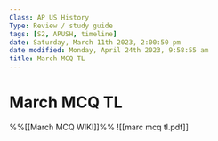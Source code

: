 ```yaml
---
Class: AP US History
Type: Review / study guide
tags: [S2, APUSH, timeline]
date: Saturday, March 11th 2023, 2:00:50 pm
date modified: Monday, April 24th 2023, 9:58:55 am
title: March MCQ TL
---
```

# March MCQ TL
%%[[March MCQ WIKI]]%%
![[marc mcq tl.pdf]]